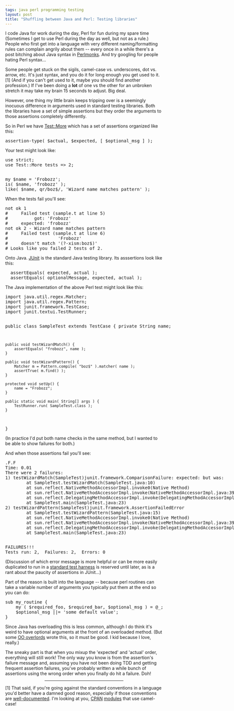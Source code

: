 ```yaml
---
tags: java perl programming testing
layout: post
title: "Shuffling between Java and Perl: Testing libraries"
---
```




I code Java for work during the day, Perl for fun during my spare time
(Sometimes I get to use Perl during the day as well, but not as a
rule.) People who first get into a language with very different
naming/formatting rules can complain angrily about them -- every once
in a while there's a post bitching about Java syntax in <a
href="http://www.perlmonks.org/">Perlmonks</a>. And try googling for people hating Perl syntax...

<p>Some people get stuck on the sigils, camel-case vs. underscores,
dot vs. arrow, etc. It's just syntax, and you do it for long enough
you get used to it.[1] (And if you can't get used to it, maybe you
should find another profession.) If I've been doing a <b>lot</b> of
one vs the other for an unbroken stretch it may take my brain 15
seconds to adjust. Big deal.</p>

<p>However, one thing my little brain keeps tripping over is a seemingly inocuous difference in arguments used in standard testing
libraries. Both the libraries have a set of simple assertions but they
order the arguments to those assertions completely differently.</p>

<p>So in Perl we have 
<a href="http://search.cpan.org/dist/Test-Simple">Test::More</a>
which has a set of assertions organized like this:</p>
<pre class="sourceCode">
assertion-type( $actual, $expected, [ $optional_msg ] );
</pre>

<p>Your test might look like:</p>

<pre class="sourceCode">
use strict;
use Test::More tests => 2;

<p>my $name = 'Frobozz';
is( $name, 'frobozz' );
like( $name, qr/boz$/, 'Wizard name matches pattern' );
</pre>

<p>When the tests fail you'll see:</p>
<pre class="sourceCode">
not ok 1
#     Failed test (sample.t at line 5)
#          got: 'Frobozz'
#     expected: 'frobozz'
not ok 2 - Wizard name matches pattern
#     Failed test (sample.t at line 6)
#                   'Frobozz'
#     doesn't match '(?-xism:boz$)'
# Looks like you failed 2 tests of 2.
</pre>

<p>Onto Java. <a href="http://www.junit.org/">JUnit</a> is the
standard Java testing library. Its asssertions look like this:</p>
<pre class="sourceCode">
  assertEquals( expected, actual );
  assertEquals( optionalMessage, expected, actual );
</pre>

<p>The Java implementation of the above Perl test might look like
this:</p>
<pre class="sourceCode">
import java.util.regex.Matcher;
import java.util.regex.Pattern;
import junit.framework.TestCase;
import junit.textui.TestRunner;
  
public class SampleTest extends TestCase {
    private String name;
  
    public void testWizardMatch() {
        assertEquals( "frobozz", name );
    }
  
    public void testWizardPattern() {
        Matcher m = Pattern.compile( "boz$" ).matcher( name );
        assertTrue( m.find() );
    }
  
    protected void setUp() {
        name = "Frobozz";
    }
 
    public static void main( String[] args ) {
        TestRunner.run( SampleTest.class );
    }
}
</pre>

<p>(In practice I'd put both name checks in the same method, but I
wanted to be able to show failures for both.)</p>

<p>And when those assertions fail you'll see:</p>
<pre class="sourceCode">
.F.F
Time: 0.01
There were 2 failures:
1) testWizardMatch(SampleTest)junit.framework.ComparisonFailure: expected:<f...> but was:<F...>
        at SampleTest.testWizardMatch(SampleTest.java:10)
        at sun.reflect.NativeMethodAccessorImpl.invoke0(Native Method)
        at sun.reflect.NativeMethodAccessorImpl.invoke(NativeMethodAccessorImpl.java:39)
        at sun.reflect.DelegatingMethodAccessorImpl.invoke(DelegatingMethodAccessorImpl.java:25)
        at SampleTest.main(SampleTest.java:23)
2) testWizardPattern(SampleTest)junit.framework.AssertionFailedError
        at SampleTest.testWizardPattern(SampleTest.java:15)
        at sun.reflect.NativeMethodAccessorImpl.invoke0(Native Method)
        at sun.reflect.NativeMethodAccessorImpl.invoke(NativeMethodAccessorImpl.java:39)
        at sun.reflect.DelegatingMethodAccessorImpl.invoke(DelegatingMethodAccessorImpl.java:25)
        at SampleTest.main(SampleTest.java:23)

<p>FAILURES!!!
Tests run: 2,  Failures: 2,  Errors: 0
</pre>

<p>(Discussion of which error message is more helpful or can be more
easily duplicated to run in a 
<a href="http://search.cpan.org/~petdance/Test-Harness-2.46/lib/Test/Harness/TAP.pod">standard test harness</a>
is reserved until later, as is a rant about the paucity of assertions
in JUnit...)</p>

<p>Part of the reason is built into the language -- because perl
routines can take a variable number of arguments you typically put
them at the end so you can do:</p>
<pre class="sourceCode">
sub my_routine {
    my ( $required_foo, $required_bar, $optional_msg ) = @_;
    $optional_msg ||= 'some default value';
}
</pre>

<p>Since Java has overloading this is less common, although I do think
it's weird to have optional arguments at the front of an overloaded
method. (But some <a href="http://junit.sourceforge.net/doc/faq/faq.htm#overview_1">OO overlords</a> wrote this, so it must be good. I kid
because I love, really.)</p>

<p>The sneaky part is that when you mixup the 'expected' and 'actual' order, everything will still work! The only way you know is from the
assertion's failure message and, assuming you have not been doing TDD
and getting frequent assertion failures, you've probably written a
while bunch of assertions using the wrong order when you finally do
hit a failure. Doh!</p>
<div align="center">
<hr noshade="noshade" width="50%" />
</div>
<p>[1] That said, if you're going against the standard conventions in
a language you'd better have a damned good reason, especially if those
conventions are 
<a href="http://www.perl.com/doc/manual/html/pod/perlstyle.html">well-documented</a>.
I'm looking at you, <a href="http://search.cpan.org/dist/IOC/">CPAN</a> 
<a href="http://search.cpan.org/dist/Archive-Zip/">modules</a> that use
camel-case!</p>



